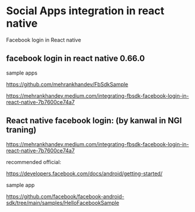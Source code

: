 # Social Apps integration in react native

Facebook login in React native

## facebook login in react native 0.66.0

sample apps

https://github.com/mehrankhandev/FbSdkSample

https://mehrankhandev.medium.com/integrating-fbsdk-facebook-login-in-react-native-7b7600ce74a7

## React native facebook login: (by kanwal in NGI traning)

https://mehrankhandev.medium.com/integrating-fbsdk-facebook-login-in-react-native-7b7600ce74a7

recommended official:

https://developers.facebook.com/docs/android/getting-started/

sample app

https://github.com/facebook/facebook-android-sdk/tree/main/samples/HelloFacebookSample
